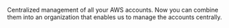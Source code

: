 Centralized management of all your AWS accounts. Now you can combine them into an organization that enables us to manage the accounts centrally.